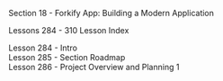 Section  18 - Forkify App: Building a Modern Application

Lessons 284 - 310 Lesson Index

Lesson 284 - Intro   <br>
Lesson 285 - Section Roadmap   <br>
Lesson 286 - Project Overview and Planning 1   <br>

